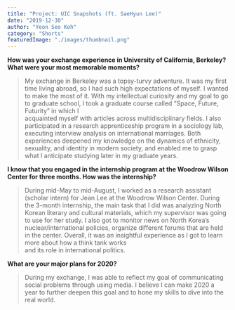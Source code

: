```yaml
---
title: "Project: UIC Snapshots (ft. SaeHyun Lee)"
date: "2019-12-30"
author: "Yeon Seo Koh"
category: "Shorts"
featuredImage: "./images/thumbnail.png"
---
```


**How was your exchange experience in University of California, Berkeley? What were your most memorable moments?**

> My exchange in Berkeley was a topsy-turvy adventure. It was my first time living abroad, so I had such high expectations of myself. I wanted to make the most of it. With my intellectual curiosity and my goal to go to graduate school, I took a graduate course called “Space, Future, Futurity” in which I  
> acquainted myself with articles across multidisciplinary fields. I also participated in a research apprenticeship program in a sociology lab, executing interview analysis on international marriages. Both experiences deepened my knowledge on the dynamics of ethnicity, sexuality, and identity in modern society, and enabled me to grasp what I anticipate studying later in my graduate years.

**I know that you engaged in the internship program at the Woodrow Wilson Center for three months. How was the internship?**

> During mid-May to mid-August, I worked as a research assistant (scholar intern) for Jean Lee at the Woodrow Wilson Center. During the 3-month internship, the main task that I did was analyzing North Korean literary and cultural materials, which my supervisor was going to use for her study. I also got to monitor news on North Korea’s nuclear/international policies, organize different forums that are held in the center. Overall, it was an insightful experience as I got to learn more about how a think tank works  
> and its role in international politics.

**What are your major plans for 2020?**

> During my exchange, I was able to reflect my goal of communicating social problems through using media. I believe I can make 2020 a year to further deepen this goal and to hone my skills to dive into the real world.
